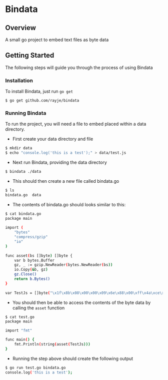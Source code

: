 # Bindata
## Overview
A small go project to embed text files as byte data

## Getting Started
The following steps will guide you through the process of using Bindata

### Installation
To install Bindata, just run `go get`

    $ go get github.com/rayje/bindata

### Running Bindata
To run the project, you will need a file to embed placed within a data directory.

* First create your data directory and file
```bash
$ mkdir data
$ echo "console.log('this is a test');" > data/test.js
```

* Next run Bindata, providing the data directory
```bash
$ bindata ./data
```

* This should then create a new file called bindata.go
```bash
$ ls 
bindata.go  data
```

* The contents of bindata.go should looks similar to this:
```bash
$ cat bindata.go
package main
    
import (
    "bytes"
    "compress/gzip"
    "io"
)
    
func asset(bs []byte) []byte {
    var b bytes.Buffer
    gz, _ := gzip.NewReader(bytes.NewReader(bs))
    io.Copy(&b, gz)
    gz.Close()
    return b.Bytes()
}
    
var TestJs = []byte("\x1f\x8b\x08\x00\x00\x09\x6e\x88\x00\xff\x4a\xce\xcf\x2b\xce\xcf\x49\xd5\xcb\xc9\x4f\xd7\x50\x2f\xc9\xc8\x2c\x56\x00\xa2\x44\x85\x92\xd4\xe2\x12\x75\x4d\x6b\x2e\x40\x00\x00\x00\xff\xff\xe9\x00\x25\x7f\x1f\x00\x00\x00")
```

* You should then be able to access the contents of the byte data by calling the `asset` function
```bash
$ cat test.go
package main

import "fmt"

func main() {
    fmt.Println(string(asset(TestJs)))
}
```

* Running the step above should create the following output
```bash
$ go run test.go bindata.go
console.log('this is a test');
```
